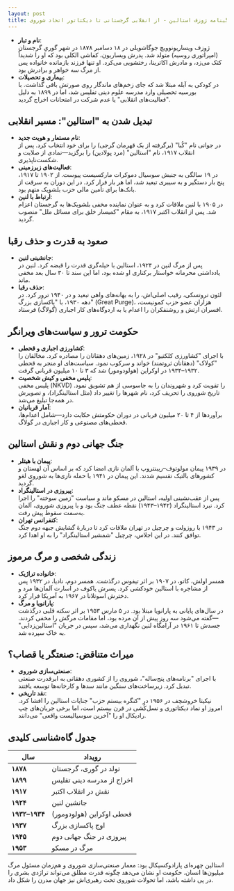 ```yaml
---
layout: post
title: زندگینامه ژوزف استالین - از انقلابی گرجستانی تا دیکتاتور اتحاد شوروی
---
```


- **نام و تبار**:  
  ژوزف ویساریونوویچ جوگاشویلی در ۱۸ دسامبر ۱۸۷۸ در شهر گوریِ گرجستان (امپراتوری روسیه) متولد شد. پدرش ویساریون، کفاشی الکلی بود که او را شدیداً کتک می‌زد، و مادرش اکاترینا، رختشویی می‌کرد. او تنها فرزند بازمانده خانواده پس از مرگ سه خواهر و برادرش بود.  
- **بیماری و تحصیلات**:  
  در کودکی به آبله مبتلا شد که جای زخم‌های ماندگار روی صورتش باقی گذاشت. با بورسیه تحصیلی وارد مدرسه علوم دینی تفلیس شد، اما در ۱۸۹۹ به دلیل "فعالیت‌های انقلابی" یا عدم شرکت در امتحانات اخراج گردید.  

## تبدیل شدن به "استالین": مسیر انقلابی  
- **نام مستعار و هویت جدید**:  
  در جوانی نام "کُبا" (برگرفته از یک قهرمان گرجی) را برای خود انتخاب کرد. پس از انقلاب ۱۹۱۷، نام "استالین" (مرد پولادین) را برگزید—نمادی از صلابت و شکست‌ناپذیری.  
- **فعالیت‌های زیرزمینی**:  
  در ۱۹ سالگی به جنبش سوسیال دموکرات مارکسیست پیوست. از ۱۹۰۲ تا ۱۹۱۷، پنج بار دستگیر و به سیبری تبعید شد، اما هر بار فرار کرد. در این دوران به سرقت از بانک‌ها برای تأمین مالی حزب بلشویک متهم بود.  
- **ارتباط با لنین**:  
  در ۱۹۰۵ با لنین ملاقات کرد و به عنوان نماینده مخفی بلشویک‌ها به گرجستان اعزام شد. پس از انقلاب اکتبر ۱۹۱۷، به مقام "کمیسار خلق برای مسائل ملل" منصوب گردید.  

## صعود به قدرت و حذف رقبا  
- **جانشینی لنین**:  
  پس از مرگ لنین در ۱۹۲۴، استالین با حیله‌گری قدرت را قبضه کرد. لنین در یادداشتی محرمانه خواستار برکناری او شده بود، اما این سند تا ۳۰ سال بعد مخفی ماند.  
- **حذف رقبا**:  
  لئون تروتسکی، رقیب اصلی‌اش، را به بهانه‌های واهی تبعید و در ۱۹۴۰ ترور کرد. در دهه ۱۹۳۰، با "پاکسازی بزرگ" (Great Purge)، هزاران عضو حزب کمونیست، افسران ارتش و روشنفکران را اعدام یا به اردوگاه‌های کار اجباری (گولاگ) فرستاد.  

## حکومت ترور و سیاست‌های ویرانگر  
- **کشاورزی اجباری و قحطی**:  
  با اجرای "کشاورزی کلکتیو" در ۱۹۲۸، زمین‌های دهقانان را مصادره کرد. مخالفان را "کولاک" (دهقانان ثروتمند) خواند و سرکوب نمود. سیاست‌های او منجر به قحطی ۱۹۳۲–۱۹۳۴ در اوکراین (هولودومور) شد که ۳ تا ۱۰ میلیون قربانی گرفت.  
- **پلیس مخفی و کیش شخصیت**:  
  پلیس مخفی (NKVD) را تقویت کرد و شهروندان را به جاسوسی از هم تشویق نمود. تاریخ شوروی را تحریف کرد، نام شهرها را تغییر داد (مثل استالینگراد)، و تصویرش در همه‌جا تبلیغ می‌شد.  
- **آمار قربانیان**:  
  برآوردها از ۴ تا ۲۰ میلیون قربانی در دوران حکومتش حکایت دارد—شامل اعدام‌ها، قحطی‌های مصنوعی و کار اجباری در گولاگ.  

## جنگ جهانی دوم و نقش استالین  
- **پیمان با هیتلر**:  
  در ۱۹۳۹ پیمان مولوتوف–ریبنتروپ با آلمان نازی امضا کرد که بر اساس آن لهستان و کشورهای بالتیک تقسیم شدند. این پیمان در ۱۹۴۱ با حمله نازی‌ها به شوروی لغو گردید.  
- **پیروزی در استالینگراد**:  
  پس از عقب‌نشینی اولیه، استالین در مسکو ماند و سیاست "زمین سوخته" را اجرا کرد. نبرد استالینگراد (۱۹۴۲–۱۹۴۳) نقطه عطف جنگ بود و با پیروزی شوروی، آلمان به‌سمت سقوط پیش رفت.  
- **کنفرانس تهران**:  
  در ۱۹۴۳ با روزولت و چرچیل در تهران ملاقات کرد تا دربارهٔ گشایش جبهه دوم جنگ توافق کنند. در این اجلاس، چرچیل "شمشیر استالینگراد" را به او اهدا کرد.  

## زندگی شخصی و مرگ مرموز  
- **خانواده تراژیک**:  
  همسر اولش، کاتو، در ۱۹۰۷ بر اثر تیفوس درگذشت. همسر دوم، نادیا، در ۱۹۳۲ پس از مشاجره با استالین خودکشی کرد. پسرش یاکوف در اسارت آلمان‌ها مرد و دخترش اسوتلانا در ۱۹۶۷ به آمریکا فرار کرد.  
- **پارانویا و مرگ**:  
  در سال‌های پایانی به پارانویا مبتلا بود. در ۵ مارس ۱۹۵۳ بر اثر سکته قلبی درگذشت—گفته می‌شود سه روز پیش از آن مرده بود، اما مقامات مرگش را مخفی کردند. جسدش تا ۱۹۶۱ در آرامگاه لنین نگهداری می‌شد، سپس در جریان "استالین‌زدایی" به خاک سپرده شد.  

## میراث متناقض: صنعتگر یا قصاب؟  
- **صنعتی‌سازی شوروی**:  
  با اجرای "برنامه‌های پنج‌ساله"، شوروی را از کشوری دهقانی به ابرقدرت صنعتی تبدیل کرد. زیرساخت‌های سنگین مانند سدها و کارخانه‌ها توسعه یافتند.  
- **نقد تاریخی**:  
  نیکیتا خروشچف در ۱۹۵۶ در "کنگره بیستم حزب" جنایات استالین را افشا کرد. امروز او نماد دیکتاتوری و نسل‌کُشی در قرن بیستم است، اما برخی جریان‌های چپ رادیکال او را "آخرین سوسیالیست واقعی" می‌دانند.  

## جدول گاه‌شناسی کلیدی  

| **سال**       | **رویداد**                     |  
|---------------|--------------------------------|  
| **۱۸۷۸**      | تولد در گوری، گرجستان         |  
| **۱۸۹۹**      | اخراج از مدرسه دینی تفلیس     |  
| **۱۹۱۷**      | نقش در انقلاب اکتبر           |  
| **۱۹۲۴**      | جانشین لنین                   |  
| **۱۹۳۲–۱۹۳۴** | قحطی اوکراین (هولودومور)      |  
| **۱۹۳۷**      | اوج پاکسازی بزرگ              |  
| **۱۹۴۵**      | پیروزی در جنگ جهانی دوم       |  
| **۱۹۵۳**      | مرگ در مسکو                   |  

استالین چهره‌ای پارادوکسیکال بود: معمار صنعتی‌سازی شوروی و هم‌زمان مسئول مرگ میلیون‌ها انسان. حکومت او نشان می‌دهد چگونه قدرت مطلق می‌تواند تراژدی بشری را در پی داشته باشد، اما تحولات شوروی تحت رهبری‌اش نیز جهان مدرن را شکل داد.
